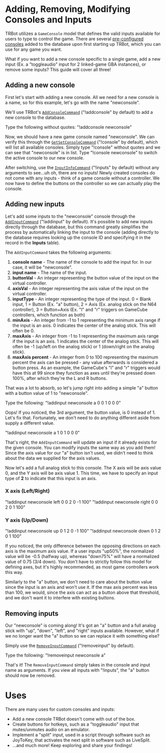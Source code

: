 # Adding, Removing, Modifying Consoles and Inputs
TRBot utilizes a `GameConsole` model that defines the valid inputs available for users to type to control the game. There are several [pre-configured consoles](../TRBot/TRBot.Consoles/Consoles) added to the database upon first starting up TRBot, which you can use for any game you want.

What if you want to add a new console specific to a single game, add a new input (Ex. a "toggleaudio" input for 2 linked-game GBA instances), or remove some inputs? This guide will cover all three!

## Adding a new console
First let's start with adding a new console. All we need for a new console is a name, so for this example, let's go with the name "newconsole".

We'll use TRBot's [`AddConsoleCommand`](../TRBot/TRBot.Commands/Commands/AddConsoleCommand.cs) ("!addconsole" by default) to add a new console to the database.

Type the following without quotes: "!addconsole newconsole"

Now, we should have a new game console named "newconsole". We can verify this through the [`GetSetConsoleCommand`](../TRBot/TRBot.Commands/Commands/GetSetConsoleCommand.cs) ("!console" by default), which will list all available consoles. Simply type "!console" without quotes and we can see that "newconsole" is in list. Type "!console newconsole" to switch the active console to our new console.

After switching, use the [`InputInfoCommand`](../TRBot/TRBot.Commands/Commands/GetSetConsoleCommand.cs) ("!inputs" by default) without any arguments to see...uh oh, there are no inputs! Newly created consoles do not come with any inputs - think of a game console without a controller. We now have to define the buttons on the controller so we can actually play the console.

## Adding new inputs
Let's add some inputs to the "newconsole" console through the [`AddInputCommand`](../TRBot/TRBot.Commands/Commands/AddInputCommand.cs) ("!addinput" by default). It's possible to add new inputs directly through the database, but this command greatly simplifies the process by automatically linking the input to the console (adding directly to the database requires looking up the console ID and specifying it in the record in the **Inputs** table).

The `AddInputCommand` takes the following arguments:

1. **console name** - The name of the console to add the input for. In our case, it will be "newconsole".
2. **input name** - The name of the input.
3. **buttonVal** - An integer representing the button value of the input on the virtual controller.
4. **axisVal** - An integer representing the axis value of the input on the virtual controller.
5. **inputType** - An integer representing the type of the input. 0 = Blank input, 1 = Button (Ex. "a" button), 2 = Axis (Ex. analog stick on the N64 controller), 3 = Button+Axis (Ex. "l" and "r" triggers on GameCube controllers, which function as both)
6. **minAxis** - An integer from -1 to 1 representing the minimum axis range if the input is an axis. 0 indicates the center of the analog stick. This will often be 0.
7. **maxAxis** - An integer from -1 to 1 representing the maximum axis range if the input is an axis. 1 indicates the center of the analog stick. This will often be -1 (up/left on the analog stick) or 1 (down/right on the analog stick).
8. **maxAxis percent** - An integer from 0 to 100 representing the maximum percent the axis can be pressed - any value afterwards is considered a button press. As an example, the GameCube's "l" and "r" triggers would have this at 99 since they function as axes until they're pressed down 100%, after which they're the L and R buttons.

That was a lot to absorb, so let's jump right into adding a simple "a" button with a button value of 1 to "newconsole".

Type the following: "!addinput newconsole a 0 0 1 0 0 0"

Oops! If you noticed, the 3rd argument, the button value, is 0 instead of 1. Let's fix that. Fortunately, we don't need to do anything different aside from supply a different value.

"!addinput newconsole a 1 0 1 0 0 0"

That's right, the `AddInputCommand` will update an input if it already exists for the given console. You can modify inputs the same way as you add them! Since the axis value for our "a" button isn't used, we didn't need to think about the data we supplied for the axis values.

Now let's add a full analog stick to this console. The X axis will be axis value 0, and the Y axis will be axis value 1. This time, we have to specify an input type of **2** to indicate that this input is an axis.

### X axis (Left/Right)
"!addinput newconsole left 0 0 2 0 -1 100"
"!addinput newconsole right 0 0 2 0 1 100"

### Y axis (Up/Down)
"!addinput newconsole up 0 1 2 0 -1 100"
"!addinput newconsole down 0 1 2 0 1 100"

If you noticed, the only difference between the opposing directions on each axis is the maximum axis value. If a user inputs "up50%", the normalized value will be -0.5 (halfway up), whereas "down75%" will have a normalized value of 0.75 (3/4 down). You don't have to strictly follow this model for defining axes, but it's highly recommended, as most game controllers work this way.

Similarly to the "a" button, we don't need to care about the button value since the input is an axis and won't use it. If the max axis percent was less than 100, we would, since the axis can act as a button above that threshold, and we don't want it to interfere with existing buttons. 

## Removing inputs
Our "newconsole" is coming along! It's got an "a" button and a full analog stick with "up", "down", "left", and "right" inputs available. However, what if we no longer want the "a" button so we can replace it with something else?

Simply use the [`RemoveInputCommand`](../TRBot/TRBot.Commands/Commands/RemoveInputCommand.cs) ("!removeinput" by default).

Type the following: "!removeinput newconsole a"

That's it! The `RemoveInputCommand` simply takes in the console and input name as arguments. If you view all inputs with "!inputs", the "a" button should now be removed.

# Uses
There are many uses for custom consoles and inputs:

* Add a new console TRBot doesn't come with out of the box.
* Create buttons for hotkeys, such as a "toggleaudio" input that mutes/unmutes audio on an emulator.
* Implement a "split" input, used in a script through software such as JoyToKey, that activates the next split in software such as LiveSplit.
* ...and much more! Keep exploring and share your findings!
